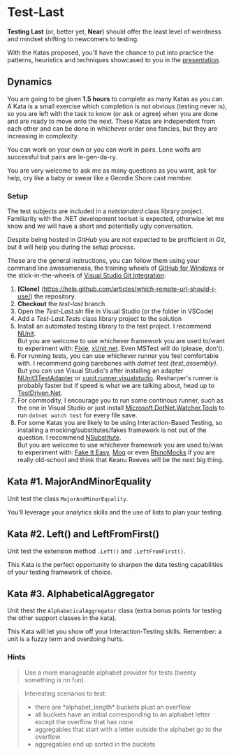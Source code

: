 # Test-Last

**Testing Last** (or, better yet, **Near**) should offer the least level of weirdness and mindset shifting to newcomers to testing.

With the Katas proposed, you'll have the chance to put into practice the patterns, heuristics and techniques showcased to you in the [presentation](http://vertica-as.github.io/testing-TDD "slides").

## Dynamics
You are going to be given **1.5 hours** to complete as many Katas as you can.
<br/>A Kata is a small exercise which completion is not obvious (testing never is), so you are left with the task to know (or ask or agree) when you are done and are ready to move onto the next. These Katas are independent from each other and can be done in whichever order one fancies, but they are increasing in complexity.

You can work on your own or you can work in pairs. Lone wolfs are successful but pairs are le-gen-da-ry.

You are very welcome to ask me as many questions as you want, ask for help, cry like a baby or swear like a Geordie Shore cast member.

### Setup
The test subjects are included in a _netstandard_ class library project. Familiarity with the .NET development toolset is expected, otherwise let me know and we will have a short and potentially ugly conversation.

Despite being hosted in _GitHub_ you are not expected to be profficient in _Git_, but it will help you during the setup process.

These are the general instructions, you can follow them using your command line awesomeness, the training wheels of [GitHub for Windows](https://windows.github.com/) or the stick-in-the-wheels of [Visual Studio Git Integration](https://msdn.microsoft.com/en-us/library/hh850437.aspx):
 
1. **[Clone]** (https://help.github.com/articles/which-remote-url-should-i-use/) the repository.
1. **Checkout** the _test-last_ branch.
1. Open the _Test-Last.sln_ file in Visual Studio (or the folder in VSCode)
1. Add a _Test-Last.Tests_ class library project to the solution
1. Install an automated testing library to the test project. I recommend [NUnit](https://www.nuget.org/packages/NUnit/).
<br/>But you are welcome to use whichever framework you are used to/want to experiment with: [Fixie](http://www.nuget.org/packages/Fixie/), [xUnit.net](http://www.nuget.org/packages/xunit). Even MSTest will do (please, don't).
1. For running tests, you can use whichever runner you feel comfortable with. I recommend going barebones with _dotnet test {test_assembly}_. But you can use Visual Studio's after installing an adapter [NUnit3TestAdapter](https://www.nuget.org/packages/NUnit3TestAdapter/) or [xunit.runner.visualstudio](https://www.nuget.org/packages/xunit.runner.visualstudio/). Resharper's runner is probably faster but if speed is what we are talking about, head up to [TestDriven.Net](http://testdriven.net/).
1. For commodity, I encourage you to run some continous runner, such as the one in Visual Studio or just install [Microsoft.DotNet.Watcher.Tools](https://www.nuget.org/packages/Microsoft.DotNet.Watcher.Tools/) to run `dotnet watch test` for every file save.
1. For some Katas you are likely to be using Interaction-Based Testing, so installing a mocking/substitutes/fakes framework is not out of the question. I recommend [NSubstitute](http://www.nuget.org/packages/NSubstitute/).
<br/>But you are welcome to use whichever framework you are used to/wan to experiment with: [Fake It Easy](http://www.nuget.org/packages/FakeItEasy), [Moq](http://www.nuget.org/packages/Moq/) or even [RhinoMocks](http://www.nuget.org/packages/RhinoMocks) if you are really old-school and think that Keanu Reeves will be the next big thing. 

## Kata #1. MajorAndMinorEquality

Unit test the class <code>MajorAndMinorEquality</code>.

You'll leverage your analytics skills and the use of lists to plan your testing. 

## Kata #2. Left() and LeftFromFirst()
Unit test the extension method <code>.Left()</code> and <code>.LeftFromFirst()</code>.

This Kata is the perfect opportunity to sharpen the data testing capabilities of your testing framework of choice.

## Kata #3. AlphabeticalAggregator
Unit thest the <code>AlphabeticalAggregator</code> class (extra bonus points for testing the other support classes in the kata).

This Kata will let you show off your Interaction-Testing skills. Remember: a unit is a fuzzy term and overdoing hurts.

### Hints
<blockquote> 
Use a more manageable alphabet provider for tests (twenty something is no fun).
</blockquote>

<blockquote >
Interesting scenarios to test:
<ul>
<li> there are *alphabet_length* buckets plust an overflow</li>
<li>all buckets have an initial corresponding to an alphabet letter except the overflow that has none</li>
<li>aggregables that start with a letter outside the alphabet go to the overflow</li>
<li>aggregables end up sorted in the buckets</li>
</blockquote>
